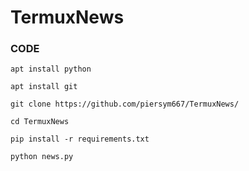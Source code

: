 # TermuxNews
### CODE ###

`apt install python`

`apt install git`

`git clone https://github.com/piersym667/TermuxNews/`

`cd TermuxNews`

`pip install -r requirements.txt`

`python news.py`

